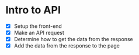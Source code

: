 # Intro to API

- [x] Setup the front-end
- [x] Make an API request
- [x] Determine how to get the data from the response
- [x] Add the data from the response to the page
